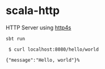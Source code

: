 
# scala-http

HTTP Server using [http4s](http://http4s.org)

```
sbt run 
```

```
 $ curl localhost:8080/hello/world

{"message":"Hello, world"}%
```
